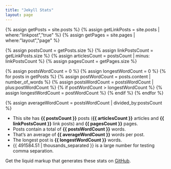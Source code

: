 ```yaml
---
title: "Jekyll Stats"
layout: page
---
```


{% assign getPosts = site.posts %}
{% assign getLinkPosts = site.posts | where:"linkpost","true" %}
{% assign getPages = site.pages | where:"layout","page" %}

{% assign postsCount = getPosts.size %}
{% assign linkPostsCount = getLinkPosts.size %}
{% assign articlesCount = postsCount | minus: linkPostsCount %}
{% assign pagesCount = getPages.size %}

{% assign postsWordCount = 0 %}
{% assign longestWordCount = 0 %}
{% for posts in getPosts %}
    {% assign postWordCount = posts.content | number_of_words %}
    {% assign postsWordCount = postsWordCount | plus:postWordCount %}
    {% if postWordCount > longestWordCount %}
        {% assign longestWordCount = postWordCount %}
    {% endif %}
{% endfor %}

{% assign averageWordCount = postsWordCount | divided_by:postsCount %}

- This site has **{{ postsCount }}** posts (**{{ articlesCount }}** articles and **{{ linkPostsCount }}** link posts) and **{{ pagesCount }}** pages.
- Posts contain a total of **{{ postsWordCount }}** words.
- That’s an average of **{{ averageWordCount }}** words per post.
- The longest post is **{{ longestWordCount }}** words.
- {{ 491584.51 | thousands_separated }} is a large number for testing comma separation.

Get the liquid markup that generates these stats on [GitHub](https://raw.githubusercontent.com/danleech/danleech.com/gh-pages/projects/jekyll-stats/index.md).